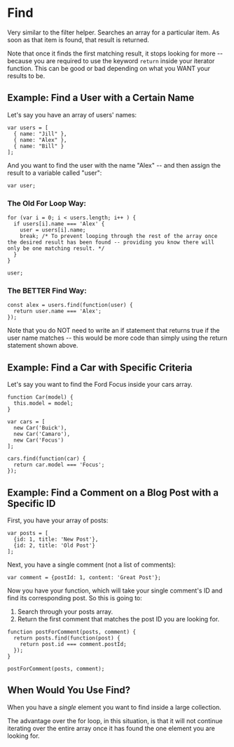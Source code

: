 # Find

Very similar to the filter helper. Searches an array for a particular item. As soon as that item is found, that result is returned.

Note that once it finds the first matching result, it stops looking for more -- because you are required to use the keyword `return` inside your iterator function. This can be good or bad depending on what you WANT your results to be.


## Example: Find a User with a Certain Name

Let's say you have an array of users' names:

```
var users = [
  { name: "Jill" },
  { name: "Alex" },
  { name: "Bill" }
];
```

And you want to find the user with the name "Alex" -- and then assign the result to a variable called "user":

`var user;`


### The Old For Loop Way:

```
for (var i = 0; i < users.length; i++ ) {
  if users[i].name === 'Alex' {
    user = users[i].name;
    break; /* To prevent looping through the rest of the array once the desired result has been found -- providing you know there will only be one matching result. */
  }
}

user;
```


### The BETTER Find Way:

```
const alex = users.find(function(user) {
  return user.name === 'Alex';
});
```

Note that you do NOT need to write an if statement that returns true if the user name matches -- this would be more code than simply using the return statement shown above.


## Example: Find a Car with Specific Criteria

Let's say you want to find the Ford Focus inside your cars array.

```
function Car(model) {
  this.model = model;
}

var cars = [
  new Car('Buick'),
  new Car('Camaro'),
  new Car('Focus')
];

cars.find(function(car) {
  return car.model === 'Focus';
});
```


## Example: Find a Comment on a Blog Post with a Specific ID

First, you have your array of posts:

```
var posts = [
  {id: 1, title: 'New Post'},
  {id: 2, title: 'Old Post'}
];
```

Next, you have a single comment (not a list of comments):

```
var comment = {postId: 1, content: 'Great Post'};
```

Now you have your function, which will take your single comment's ID and find its corresponding post. So this is going to:

1. Search through your posts array.
2. Return the first comment that matches the post ID you are looking for.

```
function postForComment(posts, comment) {
  return posts.find(function(post) {
    return post.id === comment.postId;
  });
}

postForComment(posts, comment);
```


## When Would You Use Find?

When you have a *single* element you want to find inside a large collection.

The advantage over the for loop, in this situation, is that it will not continue iterating over the entire array once it has found the one element you are looking for.